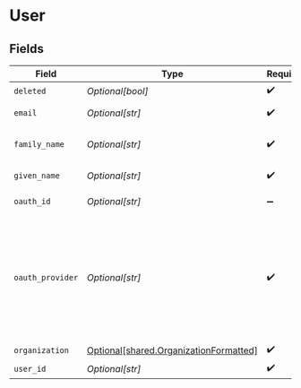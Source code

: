 # User


## Fields

| Field                                                                                      | Type                                                                                       | Required                                                                                   | Description                                                                                |
| ------------------------------------------------------------------------------------------ | ------------------------------------------------------------------------------------------ | ------------------------------------------------------------------------------------------ | ------------------------------------------------------------------------------------------ |
| `deleted`                                                                                  | *Optional[bool]*                                                                           | :heavy_check_mark:                                                                         | N/A                                                                                        |
| `email`                                                                                    | *Optional[str]*                                                                            | :heavy_check_mark:                                                                         | Email of a user                                                                            |
| `family_name`                                                                              | *Optional[str]*                                                                            | :heavy_check_mark:                                                                         | Family name of a user                                                                      |
| `given_name`                                                                               | *Optional[str]*                                                                            | :heavy_check_mark:                                                                         | Given name of a user                                                                       |
| `oauth_id`                                                                                 | *Optional[str]*                                                                            | :heavy_minus_sign:                                                                         | Oauth ID from auth0                                                                        |
| `oauth_provider`                                                                           | *Optional[str]*                                                                            | :heavy_check_mark:                                                                         | Oauth provider from auth0. For example: 'auth0', 'google-auth', 'github', and the like.    |
| `organization`                                                                             | [Optional[shared.OrganizationFormatted]](undefined/models/shared/organizationformatted.md) | :heavy_check_mark:                                                                         | N/A                                                                                        |
| `user_id`                                                                                  | *Optional[str]*                                                                            | :heavy_check_mark:                                                                         | N/A                                                                                        |